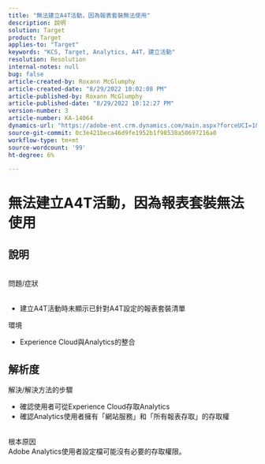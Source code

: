 ```yaml
---
title: "無法建立A4T活動，因為報表套裝無法使用"
description: 說明
solution: Target
product: Target
applies-to: "Target"
keywords: "KCS, Target, Analytics, A4T，建立活動"
resolution: Resolution
internal-notes: null
bug: false
article-created-by: Roxann McGlumphy
article-created-date: "8/29/2022 10:02:08 PM"
article-published-by: Roxann McGlumphy
article-published-date: "8/29/2022 10:12:27 PM"
version-number: 3
article-number: KA-14064
dynamics-url: "https://adobe-ent.crm.dynamics.com/main.aspx?forceUCI=1&pagetype=entityrecord&etn=knowledgearticle&id=fc0a3834-e627-ed11-9db1-002248086d3d"
source-git-commit: 0c3e421beca46d9fe1952b1f98538a50697216a0
workflow-type: tm+mt
source-wordcount: '99'
ht-degree: 6%

---
```


# 無法建立A4T活動，因為報表套裝無法使用

## 說明

<br>問題/症狀<br><br>
- 建立A4T活動時未顯示已針對A4T設定的報表套裝清單



環境
- Experience Cloud與Analytics的整合



## 解析度

解決/解決方法的步驟
- 確認使用者可從Experience Cloud存取Analytics
- 確認Analytics使用者擁有「網站服務」和「所有報表存取」的存取權

<br>根本原因<br>
Adobe Analytics使用者設定檔可能沒有必要的存取權限。






